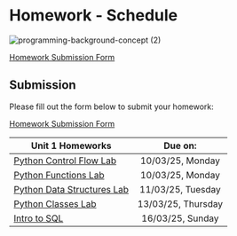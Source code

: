 # Homework - Schedule
![programming-background-concept (2)](https://github.com/user-attachments/assets/df086fa1-ab13-4a1a-8d0a-241abdc33802)

[Homework Submission Form](https://forms.gle/mhoucXJdQRj1FyFW7)

## Submission
Please fill out the form below to submit your homework:

[Homework Submission Form]([https://docs.google.com/forms/d/e/1FAIpQLSczjC5_G_P1NIU0-lmfCKZ1_7sAaxFZ9TQ0cFx3nPYF8MfuMw/viewform](https://forms.gle/mhoucXJdQRj1FyFW7))

| Unit 1 Homeworks                                                                                                          | Due on:               | 
| ------------------------------------------------------------------------------------------------------------------------- | :-------------------: | 
| [Python Control Flow Lab](#)                                                                        |  10/03/25, Monday   | 
| [Python Functions Lab](#)                                                                           |  10/03/25, Monday   | 
| [Python Data Structures Lab](#)                                                                     |  11/03/25, Tuesday  | 
| [Python Classes Lab](#)                                                                             |  13/03/25, Thursday | 
| [Intro to SQL](#)                                                                                   |  16/03/25, Sunday   | 
